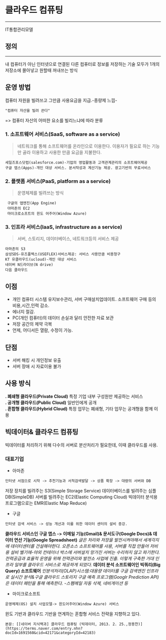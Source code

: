 # 클라우드 컴퓨팅
---
IT통합관리모델

## 정의
---
내 컴퓨터가 아닌 인터넷으로 연결된 다른 컴퓨터로 정보를 저장하는 기술
모두가 1개의 저장소에 몰아넣고 원할때 꺼내쓰는 방식 

## 운영 방법
컴퓨터 자원을 빌려쓰고 그만큼 사용요금을 지급.-종량제 느낌-
````
"컴퓨터 자산을 빌려 쓴다" 
````
=> 컴퓨터 자산의 어떠한 요소를 빌리느냐에 따라 분류
### 1. 소프트웨어 서비스(SaaS, software as a service)
> 네트워크를 통해 소프트웨어를 온라인으로 이용한다. 
이용자가 필요로 하는 기능만 골라 이용하고 사용한 만큼 요금을 지불한다.
````
세일즈포스닷컴(salesforce.com)-기업의 영업활동과 고객관계관리의 소프트웨어제공
구글 앱스(Apps)-개인 대상 서비스. 분서작성과 계산기능 제공. 광고기반의 무료서비스
````
### 2. 플랫폼 서비스(PaaS, platform as a service)
> 운영체제를 빌려쓰는 방식
````
 구글의 앱엔진(App Engine)
 아마존의 EC2
 마이크로소프트의 윈도 어주어(Window Azure) 
````
### 3. 인프라 서비스(IaaS, infrastructure as a service)
> 서버, 스토리지, 데이터베이스, 네트워크등의 서비스 제공
````
아마존의 S3
삼성SDS-유즈플렉스(USEFLEX)서비스제공: 서비스 사용만큼 비용청구
KT 유클라우드(ucloud)-개인 대상 서비스
네이버 N드라이브(N drive)
다음 클라우드
````

## 이점
- 개인 컴퓨터 시스템 유지보수관리, 서버 구매설치업데이트. 소프트웨어 구매 등의
비용,시간,인력 감소.
- 에너지 절감.
- PC(개인 컴퓨터)의 데이터 손실과 달리 안전한 자료 보관
- 저장 공간의 제약 극복
- 언제, 어디서든 열람, 수정이 가능.

## 단점
- 서버 해킹 시 개인정보 유출
- 서버 장애 시 자료이용 불가

## 사용 방식
**. 폐쇄형 클라우드(Private Cloud)** 특정 기업 내부 구성원만 제공하는 서비스  
**. 공개형 클라우드(Public Cloud)** 일반인에게 공개  
**. 혼합형 클라우드(Hybrid Cloud)** 특정 업무는 폐쇄형, 기타 업무는 공개형을 함께 이용  

## 빅데이터& 클라우드 컴퓨팅
빅데이터를 처리하기 위해 다수의 서버로 분산처리가 필요한데, 이때 클라우드를 사용.
### 대표기업  
- 아마존
````
인터넷 서점으로 시작 -> 추천기능과 서적검색발달 -> 상품 확장 -> 대량의 서버와 DB 
````
저장 장치를 빌려주는 S3(Simple Storage Service)
데이터베이스를 빌려주는 심플DB(SimpleDB)
서버를 빌려주는 EC2(Elastic Computing Cloud)
빅데이터 분석용 프로그램으로는 EMR(Elastic Map Reduce)
     
- 구글
````
인터넷 검색 서비스 -> 성능 개선과 이를 위한 데이터 센터의 설비 증강. 
````
**클라우드 서비스인 구글 앱스
-> 이메일 기능(Gmail)& 문서도구(Google Docs)& 데이터 연산 기능(Google Spreadsheet)**
    *글은 처리와 저장을 발전시켜야해서 세계각지에 데이터센터를 건설해야한다.
    오픈소스 소프트웨어를 사용, 서버를 직접 만들어 저비용 설비
    벨기에-야외 컨테이너 박스에 서버설치
    망가진 서버는 수리하지 않고 파기한다.
    전력공급과 효율적 운영을 위해 전력관리와 발전소 사업에 진출.
    이렇게 구축한 거대 인프라 일부를 클라우드 서비스로 제공하게 되었다.*
**데이터 분석 소프트웨어인 빅쿼리(Big Query) 소프트웨어**
    *인분석처리(OLAP)시스템:대용량 데이터를 구글 검색엔진 인프라로 실시간 분석&구글 클라우드 스토리지
    구글 예측 프로그램(Googlr Prediction API)은 데이터 패턴을 통해 예측한다.
    -스펨메일 자동 삭제, 네비게이션 등*
   
- 마이크로소프트
````
운영체제(OS) 설치 사업모델-> 윈도어주어(Window Azure) 서비스
````
윈도 기반과 클라우드 기반을 연계하는 혼합형 서비스 전략을 지향하고 있다.


`본문: [[네이버 지식백과] 클라우드 컴퓨팅 (빅데이터, 2013. 2. 25.,정용찬)]
(https://terms.naver.com/entry.nhn?docId=1691560&cid=42171&categoryId=42183)`

